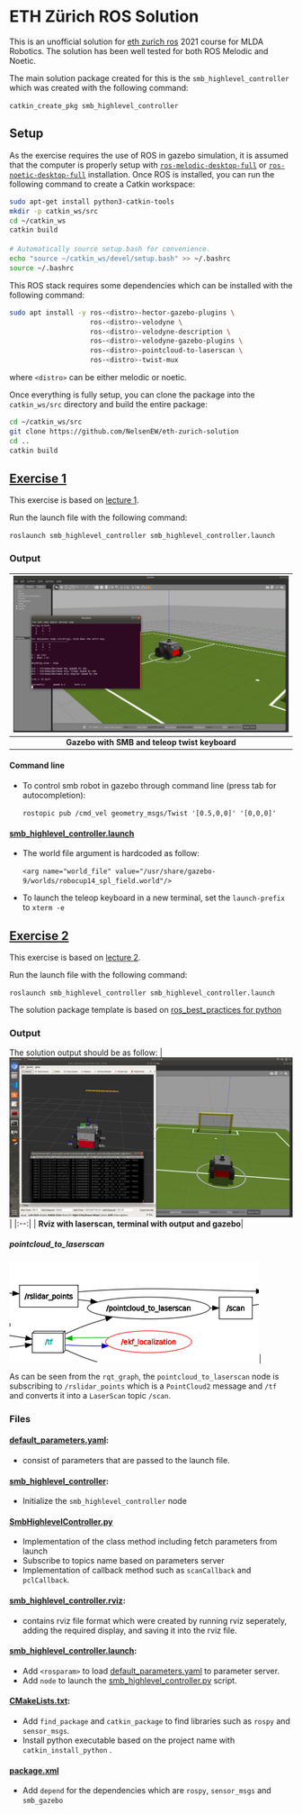 # ETH Zürich ROS Solution
This is an unofficial solution for [eth zurich ros](https://rsl.ethz.ch/education-students/lectures/ros.html) 2021 course for MLDA Robotics. The solution has been well tested for both ROS Melodic and Noetic.

The main solution package created for this is the `smb_highlevel_controller` which was created with the following command:

`catkin_create_pkg smb_highlevel_controller`

## Setup
As the exercise requires the use of ROS in gazebo simulation, it is assumed that the computer is properly setup with [`ros-melodic-desktop-full`](http://wiki.ros.org/melodic/Installation/Ubuntu) or [`ros-noetic-desktop-full`](http://wiki.ros.org/noetic/Installation/Ubuntu)  installation. Once ROS is installed, you can run the following command to create a Catkin workspace:

``` bash
sudo apt-get install python3-catkin-tools
mkdir -p catkin_ws/src
cd ~/catkin_ws
catkin build

# Automatically source setup.bash for convenience.
echo "source ~/catkin_ws/devel/setup.bash" >> ~/.bashrc
source ~/.bashrc
```

This ROS stack requires some dependencies which can be installed with the following command:

``` bash
sudo apt install -y ros-<distro>-hector-gazebo-plugins \
                    ros-<distro>-velodyne \
                    ros-<distro>-velodyne-description \
                    ros-<distro>-velodyne-gazebo-plugins \
                    ros-<distro>-pointcloud-to-laserscan \
                    ros-<distro>-twist-mux
```
where `<distro>` can be either melodic or noetic.

Once everything is fully setup, you can clone the package into the `catkin_ws/src` directory and build the entire package:
``` bash
cd ~/catkin_ws/src
git clone https://github.com/NelsenEW/eth-zurich-solution
cd ..
catkin build
```

## [Exercise 1](<docs/exercise/Exercise Session 1.pdf>)
This exercise is based on [lecture 1](<docs/lecture/ROS Course Slides Course 1.pdf>).

Run the launch file with the following command:

`roslaunch smb_highlevel_controller smb_highlevel_controller.launch`

### Output

|![solution_1.png](docs/image/solution_1.png)|
|:--:|
| <b>Gazebo with SMB and teleop twist keyboard</b>|

#### Command line
* To control smb robot in gazebo through command line (press tab for autocompletion):

    `rostopic pub /cmd_vel geometry_msgs/Twist '[0.5,0,0]' '[0,0,0]'`
#### [smb_highlevel_controller.launch](smb_highlevel_controller/launch/smb_highlevel_controller.launch)
* The world file argument is hardcoded as follow:

    `<arg name="world_file" value="/usr/share/gazebo-9/worlds/robocup14_spl_field.world"/>`
* To launch the teleop keyboard in a new terminal, set the `launch-prefix` to `xterm -e`


## [Exercise 2](<docs/exercise/Exercise Session 2.pdf>)
This exercise is based on [lecture 2](<docs/lecture/ROS Course Slides Course 2.pdf>).

Run the launch file with the following command:

`roslaunch smb_highlevel_controller smb_highlevel_controller.launch`

The solution package template is based on [ros_best_practices for python](http://www.artificialhumancompanions.com/structure-python-based-ros-package/)

### Output
The solution output should be as follow:
|![solution_2.png](docs/image/solution_2.png)|
|:--:|
| <b>Rviz with laserscan, terminal with output and gazebo</b>|

##### pointcloud_to_laserscan
![pointcloud_to_laserscan.png](docs/image/pointcloud_to_laserscan.png)|

As can be seen from the `rqt_graph`, the `pointcloud_to_laserscan` node is subscribing to `/rslidar_points` which is a `PointCloud2` message and `/tf` and converts it into a `LaserScan` topic `/scan`.

### Files
#### [default_parameters.yaml](smb_highlevel_controller/config/default_parameters.yaml): 
* consist of parameters that are passed to the launch file.

#### [smb_highlevel_controller](smb_highlevel_controller/nodes/smb_highlevel_controller): 
* Initialize the `smb_highlevel_controller` node

#### [SmbHighlevelController.py](smb_highlevel_controller/src/smb_highlevel_controller/SmbHighlevelController.py)
* Implementation of the class method including fetch parameters from launch
* Subscribe to topics name based on parameters server
* Implementation of callback method such as `scanCallback` and `pclCallback`.

#### [smb_highlevel_controller.rviz](smb_highlevel_controller/rviz/smb_highlevel_controller.rviz): 
* contains rviz file format which were created by running rviz seperately, adding the required display, and saving it into the rviz file.

#### [smb_highlevel_controller.launch](smb_highlevel_controller/launch/smb_highlevel_controller.launch):
* Add `<rosparam>` to load [default_parameters.yaml](smb_highlevel_controller/config/default_parameters.yaml) to parameter server.
* Add `node` to launch the [smb_highlevel_controller.py](smb_highlevel_controller/scripts/smb_highlevel_controller.py) script.

#### [CMakeLists.txt](smb_highlevel_controller/CMakeLists.txt):
* Add `find_package` and `catkin_package` to find libraries such as `rospy` and `sensor_msgs`.
* Install python executable based on the project name with `catkin_install_python` .

#### [package.xml](smb_highlevel_controller/package.xml)
* Add `depend` for the dependencies which are `rospy`, `sensor_msgs` and `smb_gazebo`